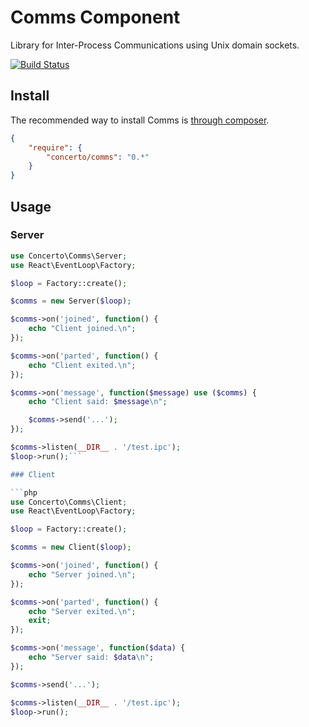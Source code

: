# Comms Component

Library for Inter-Process Communications using Unix domain sockets.

[![Build Status](https://secure.travis-ci.org/concertophp/comms.png?branch=master)](http://travis-ci.org/concertophp/comms)


## Install

The recommended way to install Comms is [through composer](http://getcomposer.org).

```JSON
{
    "require": {
        "concerto/comms": "0.*"
    }
}
```


## Usage
### Server

```php
use Concerto\Comms\Server;
use React\EventLoop\Factory;

$loop = Factory::create();

$comms = new Server($loop);

$comms->on('joined', function() {
	echo "Client joined.\n";
});

$comms->on('parted', function() {
	echo "Client exited.\n";
});

$comms->on('message', function($message) use ($comms) {
	echo "Client said: $message\n";

	$comms->send('...');
});

$comms->listen(__DIR__ . '/test.ipc');
$loop->run();```

### Client

```php
use Concerto\Comms\Client;
use React\EventLoop\Factory;

$loop = Factory::create();

$comms = new Client($loop);

$comms->on('joined', function() {
	echo "Server joined.\n";
});

$comms->on('parted', function() {
	echo "Server exited.\n";
	exit;
});

$comms->on('message', function($data) {
	echo "Server said: $data\n";
});

$comms->send('...');

$comms->listen(__DIR__ . '/test.ipc');
$loop->run();
```